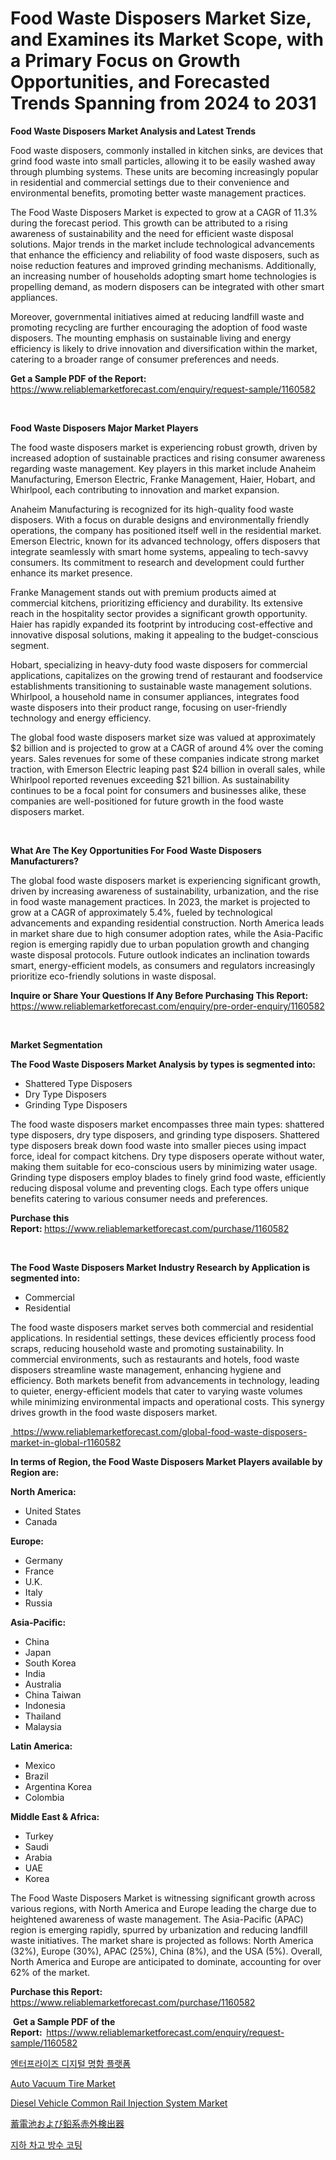 <p><h1>Food Waste Disposers Market Size, and Examines its Market Scope, with a Primary Focus on Growth Opportunities, and Forecasted Trends Spanning from 2024 to 2031</h1></p><p><strong>Food Waste Disposers Market Analysis and Latest Trends</strong></p>
<p><p>Food waste disposers, commonly installed in kitchen sinks, are devices that grind food waste into small particles, allowing it to be easily washed away through plumbing systems. These units are becoming increasingly popular in residential and commercial settings due to their convenience and environmental benefits, promoting better waste management practices.</p><p>The Food Waste Disposers Market is expected to grow at a CAGR of 11.3% during the forecast period. This growth can be attributed to a rising awareness of sustainability and the need for efficient waste disposal solutions. Major trends in the market include technological advancements that enhance the efficiency and reliability of food waste disposers, such as noise reduction features and improved grinding mechanisms. Additionally, an increasing number of households adopting smart home technologies is propelling demand, as modern disposers can be integrated with other smart appliances.</p><p>Moreover, governmental initiatives aimed at reducing landfill waste and promoting recycling are further encouraging the adoption of food waste disposers. The mounting emphasis on sustainable living and energy efficiency is likely to drive innovation and diversification within the market, catering to a broader range of consumer preferences and needs.</p></p>
<p><strong>Get a Sample PDF of the Report:&nbsp;</strong> <a href="https://www.reliablemarketforecast.com/enquiry/request-sample/1160582">https://www.reliablemarketforecast.com/enquiry/request-sample/1160582</a></p>
<p>&nbsp;</p>
<p><strong>Food Waste Disposers Major Market Players</strong></p>
<p><p>The food waste disposers market is experiencing robust growth, driven by increased adoption of sustainable practices and rising consumer awareness regarding waste management. Key players in this market include Anaheim Manufacturing, Emerson Electric, Franke Management, Haier, Hobart, and Whirlpool, each contributing to innovation and market expansion.</p><p>Anaheim Manufacturing is recognized for its high-quality food waste disposers. With a focus on durable designs and environmentally friendly operations, the company has positioned itself well in the residential market. Emerson Electric, known for its advanced technology, offers disposers that integrate seamlessly with smart home systems, appealing to tech-savvy consumers. Its commitment to research and development could further enhance its market presence.</p><p>Franke Management stands out with premium products aimed at commercial kitchens, prioritizing efficiency and durability. Its extensive reach in the hospitality sector provides a significant growth opportunity. Haier has rapidly expanded its footprint by introducing cost-effective and innovative disposal solutions, making it appealing to the budget-conscious segment.</p><p>Hobart, specializing in heavy-duty food waste disposers for commercial applications, capitalizes on the growing trend of restaurant and foodservice establishments transitioning to sustainable waste management solutions. Whirlpool, a household name in consumer appliances, integrates food waste disposers into their product range, focusing on user-friendly technology and energy efficiency.</p><p>The global food waste disposers market size was valued at approximately $2 billion and is projected to grow at a CAGR of around 4% over the coming years. Sales revenues for some of these companies indicate strong market traction, with Emerson Electric leaping past $24 billion in overall sales, while Whirlpool reported revenues exceeding $21 billion. As sustainability continues to be a focal point for consumers and businesses alike, these companies are well-positioned for future growth in the food waste disposers market.</p></p>
<p>&nbsp;</p>
<p><strong>What Are The Key Opportunities For Food Waste Disposers Manufacturers?</strong></p>
<p><p>The global food waste disposers market is experiencing significant growth, driven by increasing awareness of sustainability, urbanization, and the rise in food waste management practices. In 2023, the market is projected to grow at a CAGR of approximately 5.4%, fueled by technological advancements and expanding residential construction. North America leads in market share due to high consumer adoption rates, while the Asia-Pacific region is emerging rapidly due to urban population growth and changing waste disposal protocols. Future outlook indicates an inclination towards smart, energy-efficient models, as consumers and regulators increasingly prioritize eco-friendly solutions in waste disposal.</p></p>
<p><strong>Inquire or Share Your Questions If Any Before Purchasing This Report:</strong> <a href="https://www.reliablemarketforecast.com/enquiry/pre-order-enquiry/1160582">https://www.reliablemarketforecast.com/enquiry/pre-order-enquiry/1160582</a></p>
<p>&nbsp;</p>
<p><strong>Market Segmentation</strong></p>
<p><strong>The Food Waste Disposers Market Analysis by types is segmented into:</strong></p>
<p><ul><li>Shattered Type Disposers</li><li>Dry Type Disposers</li><li>Grinding Type Disposers</li></ul></p>
<p><p>The food waste disposers market encompasses three main types: shattered type disposers, dry type disposers, and grinding type disposers. Shattered type disposers break down food waste into smaller pieces using impact force, ideal for compact kitchens. Dry type disposers operate without water, making them suitable for eco-conscious users by minimizing water usage. Grinding type disposers employ blades to finely grind food waste, efficiently reducing disposal volume and preventing clogs. Each type offers unique benefits catering to various consumer needs and preferences.</p></p>
<p><strong>Purchase this Report:&nbsp;</strong><a href="https://www.reliablemarketforecast.com/purchase/1160582">https://www.reliablemarketforecast.com/purchase/1160582</a></p>
<p>&nbsp;</p>
<p><strong>The Food Waste Disposers Market Industry Research by Application is segmented into:</strong></p>
<p><ul><li>Commercial</li><li>Residential</li></ul></p>
<p><p>The food waste disposers market serves both commercial and residential applications. In residential settings, these devices efficiently process food scraps, reducing household waste and promoting sustainability. In commercial environments, such as restaurants and hotels, food waste disposers streamline waste management, enhancing hygiene and efficiency. Both markets benefit from advancements in technology, leading to quieter, energy-efficient models that cater to varying waste volumes while minimizing environmental impacts and operational costs. This synergy drives growth in the food waste disposers market.</p></p>
<p><a href="https://www.reliablemarketforecast.com/global-food-waste-disposers-market-in-global-r1160582">&nbsp;https://www.reliablemarketforecast.com/global-food-waste-disposers-market-in-global-r1160582</a></p>
<p><strong>In terms of Region, the Food Waste Disposers Market Players available by Region are:</strong></p>
<p>
    <p> <strong> North America: </strong>
        <ul>
            <li>United States</li>
            <li>Canada</li>
        </ul>
        </p> 
    <p> <strong> Europe: </strong>
        <ul>
            <li>Germany</li>
            <li>France</li>
            <li>U.K.</li>
            <li>Italy</li>
            <li>Russia</li>
        </ul>
        </p> 
    <p> <strong> Asia-Pacific: </strong>
        <ul>
            <li>China</li>
            <li>Japan</li>
            <li>South Korea</li>
            <li>India</li>
            <li>Australia</li>
            <li>China Taiwan</li>
            <li>Indonesia</li>
            <li>Thailand</li>
            <li>Malaysia</li>
        </ul>
        </p> 
    <p> <strong> Latin America: </strong>
        <ul>
            <li>Mexico</li>
            <li>Brazil</li>
            <li>Argentina Korea</li>
            <li>Colombia</li>
        </ul>
        </p> 
    <p> <strong> Middle East & Africa: </strong>
        <ul>
            <li>Turkey</li>
            <li>Saudi</li>
            <li>Arabia</li>
            <li>UAE</li>
            <li>Korea</li>
        </ul>
    </p>
    </p>
<p><p>The Food Waste Disposers Market is witnessing significant growth across various regions, with North America and Europe leading the charge due to heightened awareness of waste management. The Asia-Pacific (APAC) region is emerging rapidly, spurred by urbanization and reducing landfill waste initiatives. The market share is projected as follows: North America (32%), Europe (30%), APAC (25%), China (8%), and the USA (5%). Overall, North America and Europe are anticipated to dominate, accounting for over 62% of the market.</p></p>
<p><strong>Purchase this Report: </strong><a href="https://www.reliablemarketforecast.com/purchase/1160582">https://www.reliablemarketforecast.com/purchase/1160582</a></p>
<p>&nbsp;<strong>Get a Sample PDF of the Report:&nbsp;&nbsp;</strong><a href="https://www.reliablemarketforecast.com/enquiry/request-sample/1160582">https://www.reliablemarketforecast.com/enquiry/request-sample/1160582</a></p>
<p><strong></strong></p>
<p><p><a href="https://medium.com/@jonatanjast75/%EC%84%B8%EA%B3%84-enterprise-digital-business-card-platform-market-%EC%9D%80-2024%EC%97%90%EC%84%9C-2031%EB%A1%9C-%EC%97%B0%ED%8F%89%EA%B7%A0-%EC%A6%9D%EA%B0%80%EC%9C%A8%EC%9D%84-%EB%B3%B4%EC%9D%BC-%EA%B2%83%EC%9C%BC%EB%A1%9C-%EC%98%88%EC%83%81%EB%90%A9%EB%8B%88%EB%8B%A4-ec7f239881ce">엔터프라이즈 디지털 명함 플랫폼</a></p><p><a href="https://github.com/jeffreybishop26/Market-Research-Report-List-1/blob/main/auto-vacuum-tire-market.md">Auto Vacuum Tire Market</a></p><p><a href="https://github.com/CliffMedina6/Market-Research-Report-List-6/blob/main/diesel-vehicle-common-rail-injection-system-market.md">Diesel Vehicle Common Rail Injection System Market</a></p><p><a href="https://medium.com/@vivakuvalis2005/pbs-and-pbse-ir-detectors-market-%E3%81%AF-%E3%82%B3%E3%82%B9%E3%83%88%E7%AE%A1%E7%90%86%E3%81%A8%E5%8A%B9%E7%8E%87%E5%90%91%E4%B8%8A%E3%82%92%E5%84%AA%E5%85%88%E3%81%97%E3%81%BE%E3%81%99-%E3%81%95%E3%82%89%E3%81%AB-%E5%A0%B1%E5%91%8A%E6%9B%B8%E3%81%AF%E5%B8%82%E5%A0%B4%E3%81%AE%E9%9C%80%E8%A6%81%E9%9D%A2%E3%81%A8%E4%BE%9B%E7%B5%A6%E9%9D%A2%E3%81%AE%E4%B8%A1%E6%96%B9%E3%82%92%E3%82%AB%E3%83%90%E3%83%BC%E3%81%97%E3%81%A6%E3%81%84%E3%81%BE%E3%81%99-pbs-and-pbse-17dedd949dfd">蓄電池および鉛系赤外検出器</a></p><p><a href="https://medium.com/@jonatanjast75/%EC%84%B8%EA%B3%84-underground-garage-waterproof-coating-market-%EC%9D%80-2024%EC%97%90%EC%84%9C-2031%EB%A1%9C-%EC%97%B0%ED%8F%89%EA%B7%A0-%EC%A6%9D%EA%B0%80%EC%9C%A8%EC%9D%84-%EB%B3%B4%EC%9D%BC-%EA%B2%83%EC%9C%BC%EB%A1%9C-%EC%98%88%EC%83%81%EB%90%A9%EB%8B%88%EB%8B%A4-c75a342f4f51">지하 차고 방수 코팅</a></p></p>
